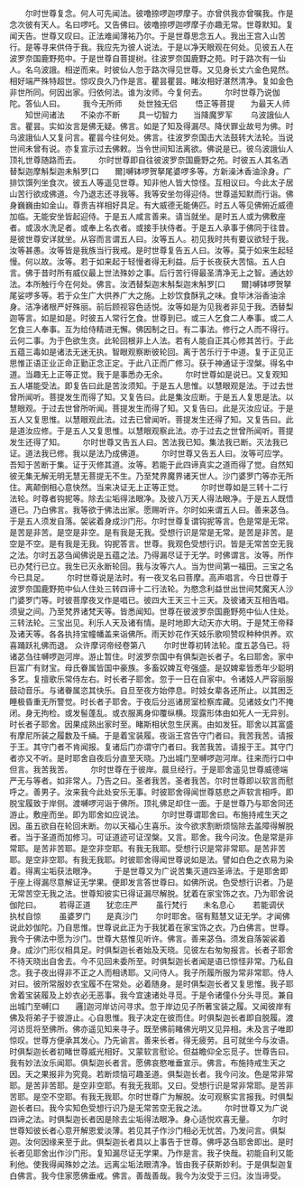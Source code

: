 <!-- { "loadSidebar": true } -->
　　尔时世尊复念。何人可先闻法。彼噜捺啰迦啰摩子。亦曾供我亦曾嘱我。作是念次彼有天人。名曰啰吒。又告佛曰。彼噜捺啰迦啰摩子亦趣无常。世尊默知。复闻天告。世尊又叹曰。正法难闻薄祐乃尔。于是世尊思念五人。我出王宫入山苦行。是等寻来供侍于我。我应先为彼人说法。于是以净天眼观在何处。见彼五人在波罗奈国鹿野苑中。于是世尊自菩提树。往波罗奈国鹿野之苑。时于路次有一仙人。名乌波誐。相逆而来。时彼仙人忽于路次得见世尊。又见身长丈六金色晃然。相好端严殊特超世。惊叹良久乃作是言。瞿昙瞿昙。睹汝相好湛然清净。复如金色非世所同。何因出家。归依何法。谁为汝师。今复何去。
　　尔时世尊乃说伽陀。答仙人曰。
　　我今无所师　　处世独无侣
　　悟正等菩提　　为最天人师
　　知世间诸法　　不染亦不断
　　具一切智力　　当降魔罗军
　　乌波誐仙人言。瞿昙。实如汝言是佛无疑。佛言。如是了知及得漏尽。降伏罪业故号为佛。时乌波誐仙人又复问言。瞿昙今往何处。佛言。往波罗奈国击大法鼓转大法轮。当说世间未曾有说。亦复宣示过去佛敕。当令世间知法离欲。佛说是已。彼乌波誐仙人顶礼世尊随路而去。
　　尔时世尊即自往彼波罗奈国鹿野之苑。时彼五人其名洒替梨迦摩斛梨迦未斛罗[口　　爾]嚩钵啰贺拏尾婆啰多等。方新澡沐香油涂身。广排饮馔列坐食次。彼五人等遥见世尊。知非他人皆大惊怪。互相议曰。今此太子居山苦行欲成佛道。今乃退志还寻我等。我等安坐勿得迎侍。世尊遥知默而行诣。佛身巍巍由如金山。尊贵吉祥相好具足。有大威德无能俦匹。时五人等见佛俯近威德加临。无能安坐皆起迎侍。于是五人咸言善来。请当就坐。是时五人或为佛敷座者。或汲水洗足者。或奉上名衣者。或接手扶侍者。于是五人承事于佛同于往昔。是彼世尊安详就坐。从容而言谓五人曰。汝等五人。初见我时共有要议欲轻于我。汝等甚愚。汝等皆是我族当行我戒。是时世尊复告五人曰。汝等。莫于如来生起轻慢。何以故。汝等。若于如来起于轻慢者得无利益。后于长夜获大苦恼。五人白言。佛于昔时所有威仪最上世法殊妙之事。后行苦行得最圣清净无上之智。通达妙法。本所触行今在何处。佛言。汝洒替梨迦末斛梨迦末斛罗[口　　爾]嚩钵啰贺拏尾娑啰多等。若于众生广大供养广大之施。上妙饮食酥乳之味。食毕沐浴香油涂身。洁净诸根严好殊丽。前后顾视容色适悦。汝等如是为见我者非见于我。洒替梨迦等言。如是如是。时彼五人常行乞食。世尊到已。或三人乞食二人奉事。或二人乞食三人奉事。互为给侍精进无懈。佛因制之日。有二事法。修行之人而不得行。云何二事。为于色欲生贪。此轮回根非上人法。若有人能自正其心修其苦行。于此五蕴三毒如是诸法无迷无执。智眼观察断彼轮回。离于苦乐行于中道。复于正见正思惟正语正业正命正勤正念正定。于此八正而广修习。获于神通证于涅槃。得名中道。当趣无上正等正觉。我于是事悉办无余。
　　尔时世尊如是说已。又复观知五人堪能受法。即复告曰此是苦汝须知。于是五人思惟。以慧眼观是法。于过去世曾所闻听。菩提发生而得了知。又复告曰。此是集汝应断。于是五人复思是法。以慧眼观。于过去世曾所听闻。菩提发生而得了知。又复告曰。此是灭汝应证。于是五人又复思惟。以慧眼观此法。过去已曾闻听。菩提发生还得了知。又复告曰。此是道汝应修。于是五人又复思惟。以慧眼观察此法。亦于过去之世曾所闻听。菩提发生还得了知。
　　尔时世尊又告五人曰。苦法我已知。集法我已断。灭法我已证。道法我已修。我以是法乃成佛道。
　　尔时世尊又告五人曰。汝等可应学。吾知于苦断于集。证于灭修其道。汝等。若能于此四谛真实之道而得了觉。自然知彼无集无解无明无慧无菩提无不生。乃至梵界魔界诸天世人。沙门婆罗门等亦无所住。离颠倒相心意快然。当来决证无上正等正觉。
　　尔时世尊如是三转十二行法轮。时尊者钩抳等。除去尘垢得法眼净。及彼八万天人得法眼净。于是五人既悟道已。乃白佛言。我等欲于佛法出家。愿赐听许。尔时如来谓五人曰。善来苾刍。于是五人须发自落。袈裟着身成沙门形。尔时世尊复谓钩抳等言。色是常是无常。是苦是非苦。是空是非空。是有我是无我。受想行识是常是无常。是苦是非苦。是空是不空。是有我是无我。钩抳答言。世尊。我观色受想行识。皆是无常苦空无我之法。尔时五苾刍闻佛说是五蕴之法。乃得漏尽证于无学。时佛谓言。汝等。所作已办梵行已立。我生已灭永断轮回。我与汝等六人。当为世间第一福田。三宝之名今已具足。
　　尔时世尊说是法时。有一夜叉名曰菩摩。高声唱言。今日世尊于波罗奈国鹿野苑中仙人住处三转四谛十二行法轮。为愍念利益世出世间梵魔天人沙门婆罗门等。时彼菩摩夜叉作是唱已。彼四大王天三十三天。及彼诸天互相告唱。须叟之间。乃至梵界诸梵天等。皆悉闻知。世尊在彼波罗奈国鹿野苑中仙人住处。三转法轮。三宝出见。利乐人天及诸有情。是时地即大动天亦大明。于是梵王帝释及诸天等。各各执持宝幢幡盖来诣佛所。雨天妙花作天妓乐歌呗赞叹种种供养。欢喜踊跃礼佛而退。
众许摩诃帝经卷第八
　　尔时世尊初转法轮。度五苾刍已。将诸苾刍往嚩啰迦河岸。游止暂住。时波罗奈国中有俱梨迦长者子。名曰耶舍。家中巨富广有财宝。母氏眷属皆国中豪族。多畜奴婢互夸强盛。是奴婢辈皆悉年少聪明多艺。复擅歌乐常侍左右。时长者子耶舍。忽于一日在自家中。令诸妓人严容丽服鼓动音乐。与诸眷属恣其快乐。自旦至夜方始停息。时妓女辈各还所止。以其困乏睡极昏重无所警觉。时长者子耶舍。于夜后分巡诸房室检察库藏。见诸妓女门不掩闭。身无拘检。或发髻蓬乱。或衣服离身仰覆纵横。现露形体由如死人一无异别。时长者子耶舍。因果成熟出家时至。睹斯相状忽生厌离。由如发狂。耶舍以其富盛有摩尼所装之履数及千緉。于是着宝装履。夜诣王宫告守门者曰。我苦我苦。请报于王。其守门者不肯闻报。复诸后门亦谓守门者曰。我苦我苦。请报于王。其守门者亦又不听。是时耶舍自夜后分直至天晓。乃出城门至嚩啰迦河岸。往来而行口中但言。我苦我苦。
　　尔时世尊在于彼岸。晨旦经行。于是耶舍遥见世尊威德端严无与等者。如非常人。乃告之曰。圣者我苦。圣者我苦。尔时世尊即以软言而慰呼之。善男子。汝来我今此处安乐无事。时彼耶舍得闻世尊慈悲之声软言相呼。即脱宝履致于岸侧。渡嚩啰河诣于佛所。顶礼佛足却住一面。于是世尊乃与耶舍同还游止。敷座而坐。即为耶舍如应说法。
　　尔时世尊谓耶舍曰。布施持戒生天之因。虽五欲自在轮回未断。勿以天福心生喜乐。汝今欲求割断烦恼除去盖障得解脱者。当于圣道而加修习。可证道迹可证涅槃。又言。耶舍。我今问汝。色是常是非常耶。是苦非苦耶。是空非空耶。有我无我耶。受想行识是常非常耶。是苦非苦耶。是空非空耶。有我无我耶。时彼耶舍得闻世尊说如是法。譬如白色之衣易为染着。得离尘垢获法眼净。
　　于是世尊又为广说苦集灭道四圣谛法。于是耶舍即于座上得漏尽意解证无学果。便即发言答世尊曰。如佛所说。色受想行识者。乃是无常苦空无我之法。世尊知彼实已得证漏尽解脱。犹着在家宝饰之衣。乃为耶舍说伽陀曰。
　　若得正道　　犹恋庄严
　　虽行梵行　　未名息心
　　若能调伏　　执杖自惊
　　虽婆罗门　　是真沙门
　　尔时耶舍。宿有黠慧又证无学。才闻佛说此妙伽陀。乃自思惟。世尊说此正为于我犹着在家宝饰之衣。乃白佛言。世尊。我今于佛法中愿为沙门。世尊大慈惟见听许。佛言。善来苾刍。须发自落袈裟着身。成沙门形仪相具足。时俱梨迦长者始及天晓。见彼左右匆匆报言。长者子耶舍不待天晓出自舍去。今不见回未委所至。时俱梨迦长者闻是语已惊怪非常。乃私自念。我子夜出得非不正之人而相诱耶。又问侍人。我子所履所服为常非常耶。侍人对曰。彼所常服妙衣宝履不在常处。必着随身。是时俱梨迦长者又复思惟。我子耶舍着宝装履及上妙衣必无恶事。我今宜速诸处寻觅。于是令诸僮仆分头寻觅。兼自出城门至嚩[口　　邏]迦河岸访问寻求。忽于岸边见子所著宝装之履。又闻彼岸有佛及将弟子于彼游止。心自思惟。我子决定在彼而住。时俱梨迦长者即自脱履。渡河访觅将至佛所。佛亦遥见知来寻子。既至佛前睹佛光明又见异相。未及言子唯即惊叹。世尊方便承其发心。乃先谕言。善来长者。得无疲劳。且可就坐今与汝语。时俱梨迦长者初睹世尊威光相好。又蒙软言慰论。但益瞻仰全忘觅子。世尊告曰。我有妙法汝乐闻耶。俱梨迦长者言。愿佛哀愍唯垂宣示。佛言。布施持戒生天之因。天之果报非为究竟。若断烦恼可趣圣道。俱梨迦长者。我今问汝。色是常非常耶。是苦非苦耶。是空非空耶。有我无我耶。又曰。受想行识是常非常耶。是苦非苦耶。是空不空耶。有我无我耶。尔时世尊广为解脱。汝可观察实言报我。时俱梨迦长者曰。我今实知色受想行识乃是无常苦空无我之法。
　　尔时世尊又为广说四谛之法。时俱梨迦长者因是除去尘垢得法眼净。身心适悦欢喜无量。
　　尔时世尊知彼长者心意开解恩爱淡薄。若见其子作沙门相必无忧苦。乃发问言。俱梨迦。汝何因缘来至于此。俱梨迦长者具以上事告于世尊。佛呼苾刍耶舍即出。是时长者见耶舍出作沙门形。复知漏尽证无学果。乃作是言。我子快哉。初能自利又能利他。使我得闻殊妙之法。远离尘垢法眼清净。皆由我子获斯妙利。于是俱梨迦复白佛言。我今住家愿佛垂戒。佛言。善哉善哉。我今为汝受于三归。汝当谛受。
